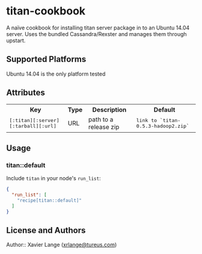 # titan-cookbook

A naïve cookbook for installing titan server package in to an Ubuntu 14.04 server. Uses the bundled Cassandra/Rexster and manages them through upstart.

## Supported Platforms

Ubuntu 14.04 is the only platform tested

## Attributes

<table>
  <tr>
    <th>Key</th>
    <th>Type</th>
    <th>Description</th>
    <th>Default</th>
  </tr>
  <tr>
    <td><tt>[:titan][:server][:tarball][:url]</tt></td>
    <td>URL</td>
    <td>path to a release zip</td>
    <td><tt>link to `titan-0.5.3-hadoop2.zip`</tt></td>
  </tr>
</table>

## Usage

### titan::default

Include `titan` in your node's `run_list`:

```json
{
  "run_list": [
    "recipe[titan::default]"
  ]
}
```

## License and Authors

Author:: Xavier Lange (<xrlange@tureus.com>)
